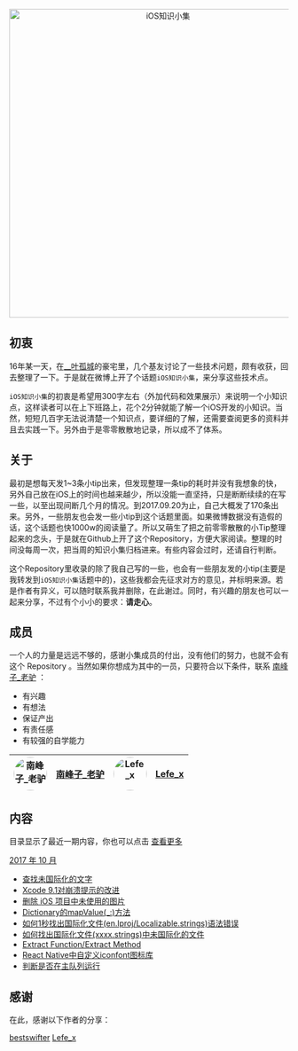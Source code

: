 

<p align="center">

<img src="http://upload-images.jianshu.io/upload_images/1664496-e6faccf569878220.png?imageMogr2/auto-orient/strip%7CimageView2/2/w/1240" title="iOS知识小集" width="557"/>

</p>

## 初衷

16年某一天，在[__叶孤城](https://weibo.com/u/1438670852)的豪宅里，几个基友讨论了一些技术问题，颇有收获，回去整理了一下。于是就在微博上开了个话题`iOS知识小集`，来分享这些技术点。

`iOS知识小集`的初衷是希望用300字左右（外加代码和效果展示）来说明一个小知识点，这样读者可以在上下班路上，花个2分钟就能了解一个iOS开发的小知识。当然，短短几百字无法说清楚一个知识点，要详细的了解，还需要查阅更多的资料并且去实践一下。另外由于是零零散散地记录，所以成不了体系。

## 关于

最初是想每天发1~3条小tip出来，但发现整理一条tip的耗时并没有我想象的快，另外自己放在iOS上的时间也越来越少，所以没能一直坚持，只是断断续续的在写一些，以至出现间断几个月的情况。到2017.09.20为止，自己大概发了170条出来。另外，一些朋友也会发一些小tip到这个话题里面。如果微博数据没有造假的话，这个话题也快1000w的阅读量了。所以又萌生了把之前零零散散的小Tip整理起来的念头，于是就在Github上开了这个Repository，方便大家阅读。整理的时间没每周一次，把当周的知识小集归档进来。有些内容会过时，还请自行判断。

这个Repository里收录的除了我自己写的一些，也会有一些朋友发的小tip(主要是我转发到`iOS知识小集`话题中的)，这些我都会先征求对方的意见，并标明来源。若是作者有异义，可以随时联系我并删除，在此谢过。同时，有兴趣的朋友也可以一起来分享，不过有个小小的要求：**请走心**。

## 成员
一个人的力量是远远不够的，感谢小集成员的付出，没有他们的努力，也就不会有这个 Repository 。当然如果你想成为其中的一员，只要符合以下条件，联系 [南峰子_老驴](http://weibo.com/touristdiary) ：

* 有兴趣
* 有想法
* 保证产出
* 有责任感
* 有较强的自学能力

 <a href="https://weibo.com/touristdiary"><img style="border-radius: 30px" src="https://tva1.sinaimg.cn/crop.1.0.1366.1366.180/c5ff030ejw8f5bbc70i61j212011yq80.jpg" title="南峰子_老驴" width="60"/></a> | [南峰子_老驴](https://weibo.com/touristdiary) | <a href="https://weibo.com/u/5953150140"><img style="border-radius: 30px" src="https://tva4.sinaimg.cn/crop.8.0.1226.1226.180/006uSOiEjw8f9h4ihstq4j30yi0y2gnq.jpg" title="Lefe_x" width="60"/></a> | [Lefe_x](https://weibo.com/u/5953150140)
------------- | ------------- | ------------- | -------------


## 内容

目录显示了最近一期内容，你也可以点击 [查看更多](https://github.com/southpeak/iOS-tech-set/blob/master/2017/catalog.md)

[2017 年 10 月](https://github.com/southpeak/iOS-tech-set/blob/master/2017/10.md)

* [查找未国际化的文字](https://github.com/southpeak/iOS-tech-set/blob/master/2017/10.md)
* [Xcode 9.1对崩溃提示的改进](https://github.com/southpeak/iOS-tech-set/blob/master/2017/10.md)
* [删除 iOS 项目中未使用的图片](https://github.com/southpeak/iOS-tech-set/blob/master/2017/10.md)
* [Dictionary的mapValue(_:)方法](https://github.com/southpeak/iOS-tech-set/blob/master/2017/10.md)
* [如何1秒找出国际化文件(en.lproj/Localizable.strings)语法错误](https://github.com/southpeak/iOS-tech-set/blob/master/2017/10.md)
* [如何找出国际化文件(xxxx.strings)中未国际化的文件](https://github.com/southpeak/iOS-tech-set/blob/master/2017/10.md)
* [Extract Function/Extract Method](https://github.com/southpeak/iOS-tech-set/blob/master/2017/10.md)
* [React Native中自定义iconfont图标库](https://github.com/southpeak/iOS-tech-set/blob/master/2017/10.md)
* [判断是否在主队列运行](https://github.com/southpeak/iOS-tech-set/blob/master/2017/10.md)

## 感谢

在此，感谢以下作者的分享：

[bestswifter](https://weibo.com/bestswifter)
[Lefe_x](https://weibo.com/u/5953150140)